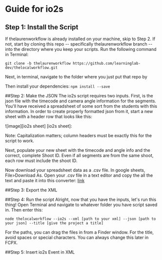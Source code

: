 # Guide for io2s

## Step 1: Install the Script
If thelaurenworkflow is already installed on your machine, skip to Step 2.
If not, start by cloning this repo -- specifically thelaurenworkflow branch -- into the directory where you keep your scripts. Run the following command in Terminal:
```
git clone -b thelaurenworkflow https://github.com/learninglab-dev/thelocalworkflow.git
```
Next, in terminal, navigate to the folder where you just put that repo by

Then install your dependencies: `npm install --save`

##Step 2: Make the JSON
The io2s script requires two inputs. First, is the json file with the timecode and camera angle information for the segments. You'll have received a spreadsheet of some sort from the students with this information. In order to create properly formatted json from it, start a new sheet with a header row that looks like this:

![image][io2s sheet]
[io2s sheet]:

Note: Capitalization matters; column headers must be exactly this for the script to work.

Next, populate your new sheet with the timecode and angle info and the correct, complete Shoot ID. Even if all segments are from the same shoot, each row must include the shoot ID.

Now download your spreadsheet data as a .csv file. In google sheets, File>Download As. Open your .csv file in a text editor and copy the all the text and paste it into this converter: [link](www.)

##Step 3: Export the XML

##Step 4: Run the script
Alright, now that you have the inputs, let's run this thing! Open Terminal and navigate to whatever folder you have script saved in. Then enter this:
```
node thelocalworkflow --io2s --xml [path to your xml] --json [path to your json] --title [give the project a title]
```
For the paths, you can drag the files in from a Finder window. For the title, avoid spaces or special characters. You can always change this later in FCPX.

##Step 5: Insert io2s Event in XML
